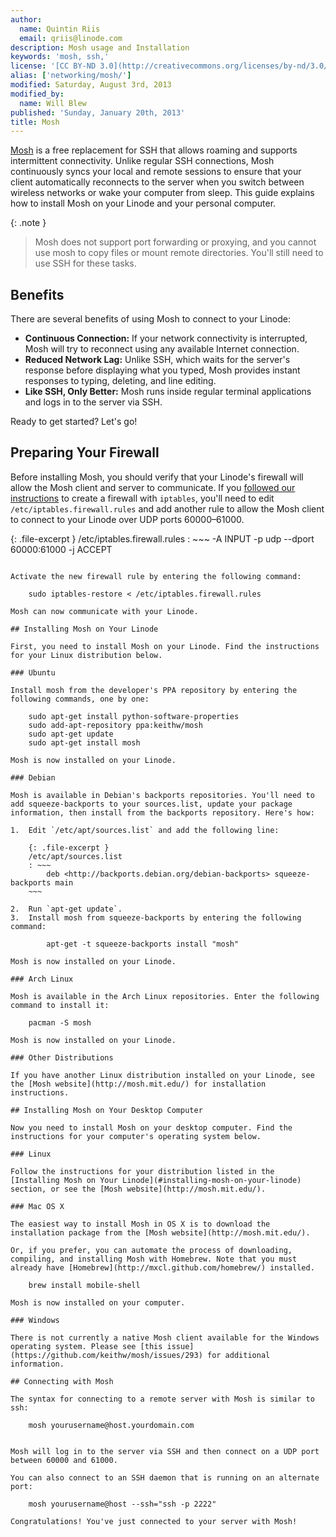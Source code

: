 ```yaml
---
author:
  name: Quintin Riis
  email: qriis@linode.com
description: Mosh usage and Installation
keywords: 'mosh, ssh,'
license: '[CC BY-ND 3.0](http://creativecommons.org/licenses/by-nd/3.0/us/)'
alias: ['networking/mosh/']
modified: Saturday, August 3rd, 2013
modified_by:
  name: Will Blew
published: 'Sunday, January 20th, 2013'
title: Mosh
---
```


[Mosh](http://mosh.mit.edu/) is a free replacement for SSH that allows roaming and supports intermittent connectivity. Unlike regular SSH connections, Mosh continuously syncs your local and remote sessions to ensure that your client automatically reconnects to the server when you switch between wireless networks or wake your computer from sleep. This guide explains how to install Mosh on your Linode and your personal computer.

 {: .note }
>
> Mosh does not support port forwarding or proxying, and you cannot use mosh to copy files or mount remote directories. You'll still need to use SSH for these tasks.

## Benefits

There are several benefits of using Mosh to connect to your Linode:

-   **Continuous Connection:** If your network connectivity is interrupted, Mosh will try to reconnect using any available Internet connection.
-   **Reduced Network Lag:** Unlike SSH, which waits for the server's response before displaying what you typed, Mosh provides instant responses to typing, deleting, and line editing.
-   **Like SSH, Only Better:** Mosh runs inside regular terminal applications and logs in to the server via SSH.

Ready to get started? Let's go!

## Preparing Your Firewall

Before installing Mosh, you should verify that your Linode's firewall will allow the Mosh client and server to communicate. If you [followed our instructions](/docs/securing-your-server#sph_creating-a-firewall) to create a firewall with `iptables`, you'll need to edit `/etc/iptables.firewall.rules` and add another rule to allow the Mosh client to connect to your Linode over UDP ports 60000–61000.

{: .file-excerpt }
/etc/iptables.firewall.rules
: ~~~
	-A INPUT -p udp --dport 60000:61000 -j ACCEPT
~~~

Activate the new firewall rule by entering the following command:

    sudo iptables-restore < /etc/iptables.firewall.rules

Mosh can now communicate with your Linode.

## Installing Mosh on Your Linode

First, you need to install Mosh on your Linode. Find the instructions for your Linux distribution below.

### Ubuntu

Install mosh from the developer's PPA repository by entering the following commands, one by one:

    sudo apt-get install python-software-properties
    sudo add-apt-repository ppa:keithw/mosh
    sudo apt-get update
    sudo apt-get install mosh

Mosh is now installed on your Linode.

### Debian

Mosh is available in Debian's backports repositories. You'll need to add squeeze-backports to your sources.list, update your package information, then install from the backports repository. Here's how:

1.  Edit `/etc/apt/sources.list` and add the following line:

	{: .file-excerpt }
	/etc/apt/sources.list
	: ~~~
		deb <http://backports.debian.org/debian-backports> squeeze-backports main
	~~~

2.  Run `apt-get update`.
3.  Install mosh from squeeze-backports by entering the following command:

        apt-get -t squeeze-backports install "mosh"

Mosh is now installed on your Linode.

### Arch Linux

Mosh is available in the Arch Linux repositories. Enter the following command to install it:

    pacman -S mosh

Mosh is now installed on your Linode.

### Other Distributions

If you have another Linux distribution installed on your Linode, see the [Mosh website](http://mosh.mit.edu/) for installation instructions.

## Installing Mosh on Your Desktop Computer

Now you need to install Mosh on your desktop computer. Find the instructions for your computer's operating system below.

### Linux

Follow the instructions for your distribution listed in the [Installing Mosh on Your Linode](#installing-mosh-on-your-linode) section, or see the [Mosh website](http://mosh.mit.edu/).

### Mac OS X

The easiest way to install Mosh in OS X is to download the installation package from the [Mosh website](http://mosh.mit.edu/).

Or, if you prefer, you can automate the process of downloading, compiling, and installing Mosh with Homebrew. Note that you must already have [Homebrew](http://mxcl.github.com/homebrew/) installed.

    brew install mobile-shell

Mosh is now installed on your computer.

### Windows

There is not currently a native Mosh client available for the Windows operating system. Please see [this issue](https://github.com/keithw/mosh/issues/293) for additional information.

## Connecting with Mosh

The syntax for connecting to a remote server with Mosh is similar to ssh:

    mosh yourusername@host.yourdomain.com


Mosh will log in to the server via SSH and then connect on a UDP port between 60000 and 61000.

You can also connect to an SSH daemon that is running on an alternate port:

    mosh yourusername@host --ssh="ssh -p 2222"

Congratulations! You've just connected to your server with Mosh!
